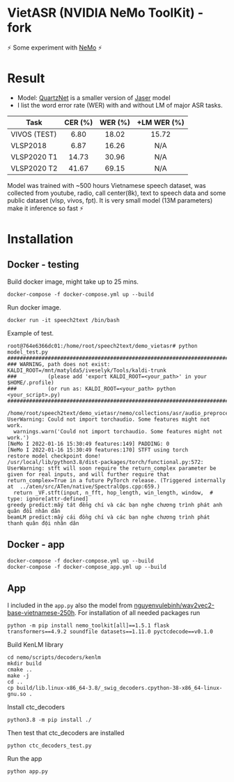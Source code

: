 # VietASR (NVIDIA NeMo ToolKit) - fork
⚡ Some experiment with [NeMo](https://github.com/NVIDIA/NeMo) ⚡
# Result
* Model: [QuartzNet](https://docs.nvidia.com/deeplearning/nemo/user-guide/docs/en/main/asr/models.html#quartznet) is a smaller version of [Jaser](https://docs.nvidia.com/deeplearning/nemo/user-guide/docs/en/main/asr/models.html#jasper)  model  
* I list the word error rate (WER) with and without LM of major ASR tasks.

| Task                   | CER (%) | WER (%) | +LM WER (%) |
| -----------            | :----:  | :----:  | :----:                                                                                                                                                                |
| VIVOS (TEST)            |  6.80 | 18.02 | 15.72 |
| VLSP2018                |  6.87 | 16.26 |  N/A  |
| VLSP2020 T1             | 14.73 | 30.96 |  N/A  |
| VLSP2020 T2             | 41.67 | 69.15 |  N/A  |

Model was trained with ~500 hours Vietnamese speech dataset, was collected from youtube, radio, call center(8k), text to speech data and some public dataset (vlsp, vivos, fpt). It is very small model (13M parameters) make it inference so fast ⚡  

# Installation 
## Docker - testing
Build docker image, might take up to 25 mins.

`docker-compose -f docker-compose.yml up --build`

Run docker image.

`docker run -it speech2text /bin/bash`

Example of test.
```
root@764e6366dc01:/home/root/speech2text/demo_vietasr# python model_test.py 
################################################################################
### WARNING, path does not exist: KALDI_ROOT=/mnt/matylda5/iveselyk/Tools/kaldi-trunk
###          (please add 'export KALDI_ROOT=<your_path>' in your $HOME/.profile)
###          (or run as: KALDI_ROOT=<your_path> python <your_script>.py)
################################################################################

/home/root/speech2text/demo_vietasr/nemo/collections/asr/audio_preprocessing.py:48: UserWarning: Could not import torchaudio. Some features might not work.
  warnings.warn('Could not import torchaudio. Some features might not work.')
[NeMo I 2022-01-16 15:30:49 features:149] PADDING: 0
[NeMo I 2022-01-16 15:30:49 features:170] STFT using torch
restore model checkpoint done!
/usr/local/lib/python3.8/dist-packages/torch/functional.py:572: UserWarning: stft will soon require the return_complex parameter be given for real inputs, and will further require that return_complex=True in a future PyTorch release. (Triggered internally at  ../aten/src/ATen/native/SpectralOps.cpp:659.)
  return _VF.stft(input, n_fft, hop_length, win_length, window,  # type: ignore[attr-defined]
greedy predict:mấy tát đểng chí và các bạn nghe chương trình phát anh quân đổi nhân dân
beamLM predict:mấy cái đồng chí và các bạn nghe chương trình phát thanh quân đội nhân dân
```
## Docker - app
```
docker-compose -f docker-compose.yml up --build
docker-compose -f docker-compose_app.yml up --build
```

## App
I included in the `app.py` also the model from [nguyenvulebinh/wav2vec2-base-vietnamese-250h](https://huggingface.co/nguyenvulebinh/wav2vec2-base-vietnamese-250h). For installation of all needed packages run

`python -m pip install nemo_toolkit[all]==1.5.1 flask transformers==4.9.2 soundfile datasets==1.11.0 pyctcdecode==v0.1.0`

Build KenLM library
```shell
cd nemo/scripts/decoders/kenlm
mkdir build
cmake ..
make -j
cd ..
cp build/lib.linux-x86_64-3.8/_swig_decoders.cpython-38-x86_64-linux-gnu.so .
```
Install ctc_decoders

`python3.8 -m pip install ./`

Then test that ctc_decoders are installed

`python ctc_decoders_test.py`

Run the app

`python app.py`
